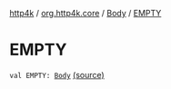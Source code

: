 [http4k](../../index.md) / [org.http4k.core](../index.md) / [Body](index.md) / [EMPTY](./-e-m-p-t-y.md)

# EMPTY

`val EMPTY: `[`Body`](index.md) [(source)](https://github.com/http4k/http4k/blob/master/http4k-core/src/main/kotlin/org/http4k/core/http.kt#L34)